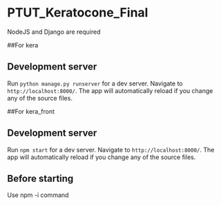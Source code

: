 # PTUT_Keratocone_Final

NodeJS and Django are required

##For kera
## Development server

Run `python manage.py runserver` for a dev server. Navigate to `http://localhost:8000/`. The app will automatically reload if you change any of the source files.

##For kera_front
## Development server

Run `npm start` for a dev server. Navigate to `http://localhost:8000/`. The app will automatically reload if you change any of the source files.
 
## Before starting

Use npm -i command
